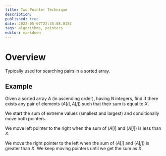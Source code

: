 ```yaml
---
title: Two Pointer Technique
description: 
published: true
date: 2022-05-07T22:35:08.015Z
tags: algorithms, pointers
editor: markdown
---
```


# Overview
Typically used for searching pairs in a sorted array. 

## Example
Given a sorted array $A$ (in ascending order), having $N$ integers, find if there exists any pair of elements $(A[i], A[j])$ such that their sum is equal to $X$.

We start the sum of extreme values (smallest and largest) and conditionally move both pointers. 

We move left pointer to the right when the sum of $(A[i]$ and $(A[j])$ is less than $X$. 

We move the right pointer to the left when the sum of $(A[i]$ and $(A[j])$ is greater than $X$. We keep moving pointers until we get the sum as $X$.